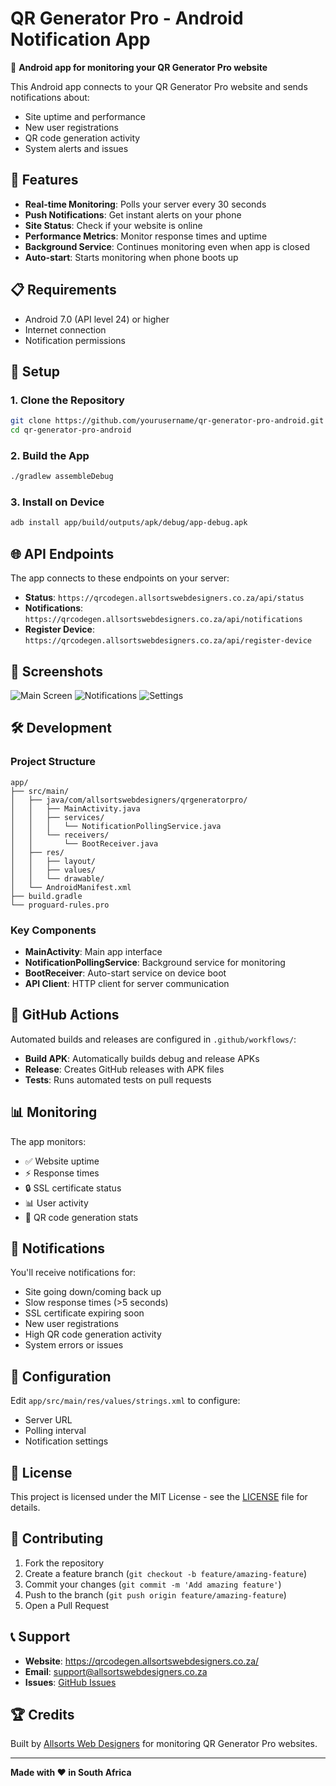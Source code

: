# QR Generator Pro - Android Notification App

📱 **Android app for monitoring your QR Generator Pro website**

This Android app connects to your QR Generator Pro website and sends notifications about:
- Site uptime and performance
- New user registrations  
- QR code generation activity
- System alerts and issues

## 🚀 Features

- **Real-time Monitoring**: Polls your server every 30 seconds
- **Push Notifications**: Get instant alerts on your phone
- **Site Status**: Check if your website is online
- **Performance Metrics**: Monitor response times and uptime
- **Background Service**: Continues monitoring even when app is closed
- **Auto-start**: Starts monitoring when phone boots up

## 📋 Requirements

- Android 7.0 (API level 24) or higher
- Internet connection
- Notification permissions

## 🔧 Setup

### 1. Clone the Repository
```bash
git clone https://github.com/yourusername/qr-generator-pro-android.git
cd qr-generator-pro-android
```

### 2. Build the App
```bash
./gradlew assembleDebug
```

### 3. Install on Device
```bash
adb install app/build/outputs/apk/debug/app-debug.apk
```

## 🌐 API Endpoints

The app connects to these endpoints on your server:

- **Status**: `https://qrcodegen.allsortswebdesigners.co.za/api/status`
- **Notifications**: `https://qrcodegen.allsortswebdesigners.co.za/api/notifications`
- **Register Device**: `https://qrcodegen.allsortswebdesigners.co.za/api/register-device`

## 📱 Screenshots

![Main Screen](screenshots/main-screen.png)
![Notifications](screenshots/notifications.png)
![Settings](screenshots/settings.png)

## 🛠️ Development

### Project Structure
```
app/
├── src/main/
│   ├── java/com/allsortswebdesigners/qrgeneratorpro/
│   │   ├── MainActivity.java
│   │   ├── services/
│   │   │   └── NotificationPollingService.java
│   │   └── receivers/
│   │       └── BootReceiver.java
│   ├── res/
│   │   ├── layout/
│   │   ├── values/
│   │   └── drawable/
│   └── AndroidManifest.xml
├── build.gradle
└── proguard-rules.pro
```

### Key Components

- **MainActivity**: Main app interface
- **NotificationPollingService**: Background service for monitoring
- **BootReceiver**: Auto-start service on device boot
- **API Client**: HTTP client for server communication

## 🔄 GitHub Actions

Automated builds and releases are configured in `.github/workflows/`:

- **Build APK**: Automatically builds debug and release APKs
- **Release**: Creates GitHub releases with APK files
- **Tests**: Runs automated tests on pull requests

## 📊 Monitoring

The app monitors:
- ✅ Website uptime
- ⚡ Response times
- 🔒 SSL certificate status
- 📊 User activity
- 🎯 QR code generation stats

## 🚨 Notifications

You'll receive notifications for:
- Site going down/coming back up
- Slow response times (>5 seconds)
- SSL certificate expiring soon
- New user registrations
- High QR code generation activity
- System errors or issues

## 🔧 Configuration

Edit `app/src/main/res/values/strings.xml` to configure:
- Server URL
- Polling interval
- Notification settings

## 📝 License

This project is licensed under the MIT License - see the [LICENSE](LICENSE) file for details.

## 🤝 Contributing

1. Fork the repository
2. Create a feature branch (`git checkout -b feature/amazing-feature`)
3. Commit your changes (`git commit -m 'Add amazing feature'`)
4. Push to the branch (`git push origin feature/amazing-feature`)
5. Open a Pull Request

## 📞 Support

- **Website**: https://qrcodegen.allsortswebdesigners.co.za/
- **Email**: support@allsortswebdesigners.co.za
- **Issues**: [GitHub Issues](https://github.com/yourusername/qr-generator-pro-android/issues)

## 🏆 Credits

Built by [Allsorts Web Designers](https://allsortswebdesigners.co.za/) for monitoring QR Generator Pro websites.

---

**Made with ❤️ in South Africa**
